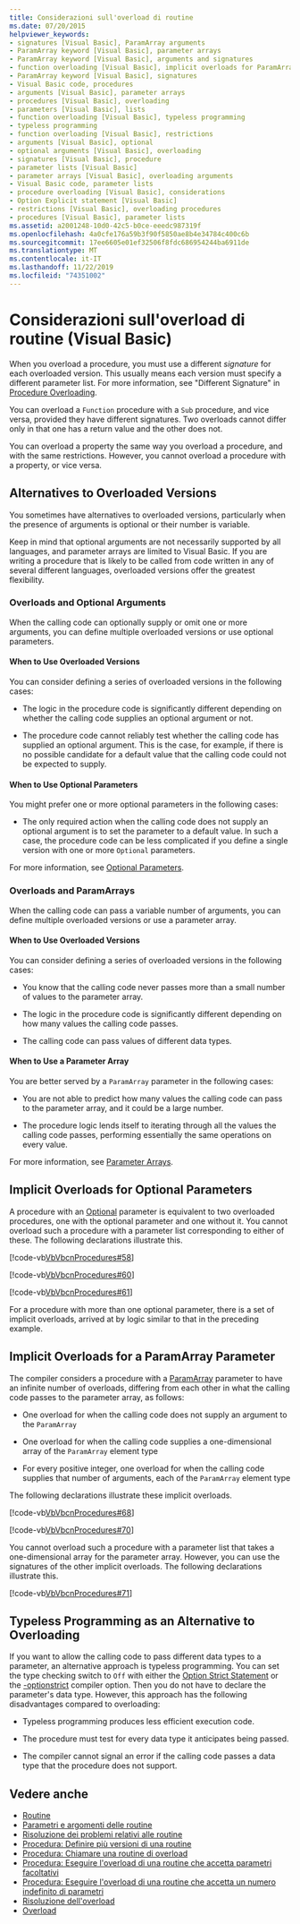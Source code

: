 ```yaml
---
title: Considerazioni sull'overload di routine
ms.date: 07/20/2015
helpviewer_keywords:
- signatures [Visual Basic], ParamArray arguments
- ParamArray keyword [Visual Basic], parameter arrays
- ParamArray keyword [Visual Basic], arguments and signatures
- function overloading [Visual Basic], implicit overloads for ParamArray
- ParamArray keyword [Visual Basic], signatures
- Visual Basic code, procedures
- arguments [Visual Basic], parameter arrays
- procedures [Visual Basic], overloading
- parameters [Visual Basic], lists
- function overloading [Visual Basic], typeless programming
- typeless programming
- function overloading [Visual Basic], restrictions
- arguments [Visual Basic], optional
- optional arguments [Visual Basic], overloading
- signatures [Visual Basic], procedure
- parameter lists [Visual Basic]
- parameter arrays [Visual Basic], overloading arguments
- Visual Basic code, parameter lists
- procedure overloading [Visual Basic], considerations
- Option Explicit statement [Visual Basic]
- restrictions [Visual Basic], overloading procedures
- procedures [Visual Basic], parameter lists
ms.assetid: a2001248-10d0-42c5-b0ce-eeedc987319f
ms.openlocfilehash: 4a0cfe176a59b3f90f5850ae8b4e34784c400c6b
ms.sourcegitcommit: 17ee6605e01ef32506f8fdc686954244ba6911de
ms.translationtype: MT
ms.contentlocale: it-IT
ms.lasthandoff: 11/22/2019
ms.locfileid: "74351002"
---
```

# <a name="considerations-in-overloading-procedures-visual-basic"></a>Considerazioni sull'overload di routine (Visual Basic)
When you overload a procedure, you must use a different *signature* for each overloaded version. This usually means each version must specify a different parameter list. For more information, see "Different Signature" in [Procedure Overloading](./procedure-overloading.md).  
  
 You can overload a `Function` procedure with a `Sub` procedure, and vice versa, provided they have different signatures. Two overloads cannot differ only in that one has a return value and the other does not.  
  
 You can overload a property the same way you overload a procedure, and with the same restrictions. However, you cannot overload a procedure with a property, or vice versa.  
  
## <a name="alternatives-to-overloaded-versions"></a>Alternatives to Overloaded Versions  
 You sometimes have alternatives to overloaded versions, particularly when the presence of arguments is optional or their number is variable.  
  
 Keep in mind that optional arguments are not necessarily supported by all languages, and parameter arrays are limited to Visual Basic. If you are writing a procedure that is likely to be called from code written in any of several different languages, overloaded versions offer the greatest flexibility.  
  
### <a name="overloads-and-optional-arguments"></a>Overloads and Optional Arguments  
 When the calling code can optionally supply or omit one or more arguments, you can define multiple overloaded versions or use optional parameters.  
  
#### <a name="when-to-use-overloaded-versions"></a>When to Use Overloaded Versions  
 You can consider defining a series of overloaded versions in the following cases:  
  
- The logic in the procedure code is significantly different depending on whether the calling code supplies an optional argument or not.  
  
- The procedure code cannot reliably test whether the calling code has supplied an optional argument. This is the case, for example, if there is no possible candidate for a default value that the calling code could not be expected to supply.  
  
#### <a name="when-to-use-optional-parameters"></a>When to Use Optional Parameters  
 You might prefer one or more optional parameters in the following cases:  
  
- The only required action when the calling code does not supply an optional argument is to set the parameter to a default value. In such a case, the procedure code can be less complicated if you define a single version with one or more `Optional` parameters.  
  
 For more information, see [Optional Parameters](./optional-parameters.md).  
  
### <a name="overloads-and-paramarrays"></a>Overloads and ParamArrays  
 When the calling code can pass a variable number of arguments, you can define multiple overloaded versions or use a parameter array.  
  
#### <a name="when-to-use-overloaded-versions"></a>When to Use Overloaded Versions  
 You can consider defining a series of overloaded versions in the following cases:  
  
- You know that the calling code never passes more than a small number of values to the parameter array.  
  
- The logic in the procedure code is significantly different depending on how many values the calling code passes.  
  
- The calling code can pass values of different data types.  
  
#### <a name="when-to-use-a-parameter-array"></a>When to Use a Parameter Array  
 You are better served by a `ParamArray` parameter in the following cases:  
  
- You are not able to predict how many values the calling code can pass to the parameter array, and it could be a large number.  
  
- The procedure logic lends itself to iterating through all the values the calling code passes, performing essentially the same operations on every value.  
  
 For more information, see [Parameter Arrays](./parameter-arrays.md).  
  
## <a name="implicit-overloads-for-optional-parameters"></a>Implicit Overloads for Optional Parameters  
 A procedure with an [Optional](../../../../visual-basic/language-reference/modifiers/optional.md) parameter is equivalent to two overloaded procedures, one with the optional parameter and one without it. You cannot overload such a procedure with a parameter list corresponding to either of these. The following declarations illustrate this.  
  
 [!code-vb[VbVbcnProcedures#58](~/samples/snippets/visualbasic/VS_Snippets_VBCSharp/VbVbcnProcedures/VB/Class1.vb#58)]  
  
 [!code-vb[VbVbcnProcedures#60](~/samples/snippets/visualbasic/VS_Snippets_VBCSharp/VbVbcnProcedures/VB/Class1.vb#60)]  
  
 [!code-vb[VbVbcnProcedures#61](~/samples/snippets/visualbasic/VS_Snippets_VBCSharp/VbVbcnProcedures/VB/Class1.vb#61)]  
  
 For a procedure with more than one optional parameter, there is a set of implicit overloads, arrived at by logic similar to that in the preceding example.  
  
## <a name="implicit-overloads-for-a-paramarray-parameter"></a>Implicit Overloads for a ParamArray Parameter  
 The compiler considers a procedure with a [ParamArray](../../../../visual-basic/language-reference/modifiers/paramarray.md) parameter to have an infinite number of overloads, differing from each other in what the calling code passes to the parameter array, as follows:  
  
- One overload for when the calling code does not supply an argument to the `ParamArray`  
  
- One overload for when the calling code supplies a one-dimensional array of the `ParamArray` element type  
  
- For every positive integer, one overload for when the calling code supplies that number of arguments, each of the `ParamArray` element type  
  
 The following declarations illustrate these implicit overloads.  
  
 [!code-vb[VbVbcnProcedures#68](~/samples/snippets/visualbasic/VS_Snippets_VBCSharp/VbVbcnProcedures/VB/Class1.vb#68)]  
  
 [!code-vb[VbVbcnProcedures#70](~/samples/snippets/visualbasic/VS_Snippets_VBCSharp/VbVbcnProcedures/VB/Class1.vb#70)]  
  
 You cannot overload such a procedure with a parameter list that takes a one-dimensional array for the parameter array. However, you can use the signatures of the other implicit overloads. The following declarations illustrate this.  
  
 [!code-vb[VbVbcnProcedures#71](~/samples/snippets/visualbasic/VS_Snippets_VBCSharp/VbVbcnProcedures/VB/Class1.vb#71)]  
  
## <a name="typeless-programming-as-an-alternative-to-overloading"></a>Typeless Programming as an Alternative to Overloading  
 If you want to allow the calling code to pass different data types to a parameter, an alternative approach is typeless programming. You can set the type checking switch to `Off` with either the [Option Strict Statement](../../../../visual-basic/language-reference/statements/option-strict-statement.md) or the [-optionstrict](../../../../visual-basic/reference/command-line-compiler/optionstrict.md) compiler option. Then you do not have to declare the parameter's data type. However, this approach has the following disadvantages compared to overloading:  
  
- Typeless programming produces less efficient execution code.  
  
- The procedure must test for every data type it anticipates being passed.  
  
- The compiler cannot signal an error if the calling code passes a data type that the procedure does not support.  
  
## <a name="see-also"></a>Vedere anche

- [Routine](./index.md)
- [Parametri e argomenti delle routine](./procedure-parameters-and-arguments.md)
- [Risoluzione dei problemi relativi alle routine](./troubleshooting-procedures.md)
- [Procedura: Definire più versioni di una routine](./how-to-define-multiple-versions-of-a-procedure.md)
- [Procedura: Chiamare una routine di overload](./how-to-call-an-overloaded-procedure.md)
- [Procedura: Eseguire l'overload di una routine che accetta parametri facoltativi](./how-to-overload-a-procedure-that-takes-optional-parameters.md)
- [Procedura: Eseguire l'overload di una routine che accetta un numero indefinito di parametri](./how-to-overload-a-procedure-that-takes-an-indefinite-number-of-parameters.md)
- [Risoluzione dell'overload](./overload-resolution.md)
- [Overload](../../../../visual-basic/language-reference/modifiers/overloads.md)

